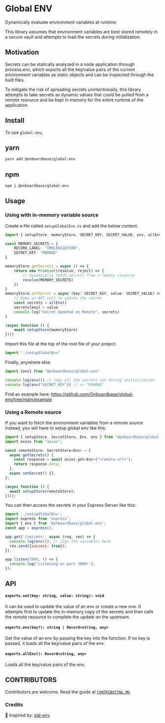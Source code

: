 
<div align=“center”>

# Global ENV

Dynamically evaluate environment variables at runtime.

This library assumes that environment variables are best stored remotely in a secure vault and attempts to load the secrets during initialization.

</div>

## Motivation

Secrets can be statically analyzed in a node application through process.env, which exports all the key/value pairs of the current environment variables as static objects and can be inspected through the built files.

To mitigate the risk of spreading secrets unintentionally, this library attempts to take secrets as dynamic values that could be pulled from a remote resource and be kept in memory for the entire runtime of the application.

## Install

To use `global-env`,

## yarn

```bash
yarn add @onboardbase/global-env
```

## npm

```bash
npm i @onboardbase/global-env
```

## Usage

### Using with in-memory variable source

Create a file called `setupGlobalEnv.ts` and add the below content.

```ts
import { setupStore, memoryStore, SECRET_KEY, SECRET_VALUE, env, allEnv } from "@onboardbase/global-env"

const MEMORY_SECRETS = {
    RECORD_LABEL: "IMOLENIZATION",
    SECRET_KEY: "MOHBAD"
}

memoryStore.getSecrets = async () => {
    return new Promise((resolve, reject) => {
        // Dynamically fetch secrets from a remote resource
        resolve(MEMORY_SECRETS)
    })
}
memoryStore.setSecret = async (key: SECRET_KEY, value: SECRET_VALUE) => {
    // Make an API call to update the secret
    const secrets = allEnv()
    secrets[key] = value
    console.log("Secret Updated on Remote", secrets)
}

(async function () {
    await setupStore(memoryStore)
})()
```

Import this file at the top of the root file of your project.

```ts
import "./setupGlobalEnv"
```

Finally, anywhere else:

```ts
import {env} from "@onboardbase/global-env"

console.log(env()) // logs all the secrets set during initialization
console.log(env("SECRET_KEY")) // => "MOHBAD"

```

Find an example here: https://github.com/Onboardbase/global-env/tree/main/example

### Using a Remote source

If you want to fetch the environment variables from a remote source instead, you will have to setup global env like this:

```ts
import { setupStore, SecretStore, Env, env } from "@onboardbase/global-env";
import axios from "axios";

const remoteStore: SecretStore<Env> = {
  async getSecrets() {
    const response = await axios.get<Env>("<remote-url>");
    return response.data;
  },
  async setSecret() {},
};

(async function () {
  await setupStore(remoteStore);
})();
```

You can then access the secrets in your Express Server like this:

```js
import './setupGlobalEnv';
import express from 'express';
import { env } from '@onboardbase/global-env';
const app = express();

app.get('/secrets', async (req, res) => {
  console.log(env()); // logs the variables here
  res.send({success: true});
});

app.listen(3000, () => {
  console.log('Listening on port 3000!');
});
```

## API

#### **`exports.set(key: string, value: string): void`**

It can be used to update the value of an env or create a new one. It attempts first to update the in-memory copy of the secrets and then calls the remote resource to complete the update on the upstream.

#### **`exports.env(key?): string | Record<string, any>`**
Get the value of an env by passing the key into the function. If no key is passed, it loads all the key/value pairs of the env.

#### **`exports.allEnv(): Record<string, any>`**
Loads all the key/value pairs of the env.


## CONTRIBUTORS

Contributors are welcome. Read the guide at [`CONTRIBUTING.MD`](./CONTRIBUTING.MD).


### Credits

🙌  Inspired by: [std-env](https://github.com/unjs/std-env)

